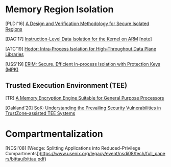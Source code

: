 # Memory Region Isolation

[PLDI'16] [A Design and Verification Methodology for Secure Isolated
Regions](https://people.eecs.berkeley.edu/~sseshia/pubdir/pldi16.pdf)

[DAC'17] [Instruction-Level Data Isolation for the Kernel on
ARM](https://dl.acm.org/citation.cfm?id=3062267)
[[note](notes/mem_safety/safe_impl/ildi_dac17.md)]

[ATC'19] [Hodor: Intra-Process Isolation for High-Throughput Data Plane
Libraries](https://www.usenix.org/system/files/atc19-hedayati-hodor.pdf)

[USS'19] [ERIM: Secure, Efficient In-process Isolation with Protection Keys
(MPK)](https://www.usenix.org/system/files/sec19-vahldiek-oberwagner_0.pdf)

## Trusted Execution Environment (TEE)
[TR] [A Memory Encryption Engine Suitable for General Purpose
Processors](https://eprint.iacr.org/2016/204.pdf)

[Oakland'20] [SoK: Understanding the Prevailing Security Vulnerabilities in
TrustZone-assisted TEE
Systems](https://www.cs.purdue.edu/homes/pfonseca/papers/sp2020-tees.pdf)


# Compartmentalization

[NDSI'08] [Wedge: Splitting Applications into Reduced-Privilege
Compartments])https://www.usenix.org/legacy/event/nsdi08/tech/full_papers/bittau/bittau.pdf)

